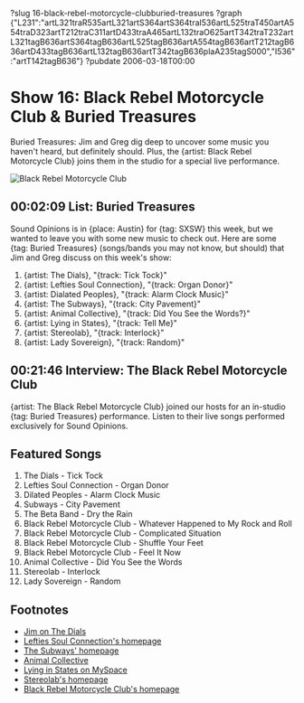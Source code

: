 ?slug 16-black-rebel-motorcycle-clubburied-treasures
?graph {"L231":"artL321traR535artL321artS364artS364traI536artL525traT450artA554traD323artT212traC311artD433traA465artL132traO625artT342traT232artL321tagB636artS364tagB636artL525tagB636artA554tagB636artT212tagB636artD433tagB636artL132tagB636artT342tagB636plaA235tagS000","I536":"artT142tagB636"}
?pubdate 2006-03-18T00:00

# Show 16: Black Rebel Motorcycle Club & Buried Treasures
Buried Treasures: Jim and Greg dig deep to uncover some music you haven't heard, but definitely should. Plus, the {artist: Black Rebel Motorcycle Club} joins them in the studio for a special live performance. 

![Black Rebel Motorcycle Club](http://static.soundopinions.org/images/2006/brmc.jpg)

## 00:02:09 List: Buried Treasures
Sound Opinions is in {place: Austin} for {tag: SXSW} this week, but we wanted to leave you with some new music to check out. Here are some {tag: Buried Treasures} (songs/bands you may not know, but should) that Jim and Greg discuss on this week's show:

1. {artist: The Dials}, "{track: Tick Tock}" 
2. {artist: Lefties Soul Connection}, "{track: Organ Donor}"
3. {artist: Dialated Peoples}, "{track: Alarm Clock Music}"
4. {artist: The Subways}, "{track: City Pavement}"
5. {artist: Animal Collective}, "{track: Did You See the Words?}"
6. {artist: Lying in States}, "{track: Tell Me}"
7. {artist: Stereolab}, "{track: Interlock}"
8. {artist: Lady Sovereign}, "{track: Random}"

## 00:21:46 Interview: The Black Rebel Motorcycle Club
{artist: The Black Rebel Motorcycle Club} joined our hosts for an in-studio {tag: Buried Treasures} performance. Listen to their live songs performed exclusively for Sound Opinions.

## Featured Songs
1. The Dials - Tick Tock
2. Lefties Soul Connection - Organ Donor
3. Dilated Peoples - Alarm Clock Music
4. Subways - City Pavement
5. The Beta Band - Dry the Rain
6. Black Rebel Motorcycle Club - Whatever Happened to My Rock and Roll
7. Black Rebel Motorcycle Club - Complicated Situation
8. Black Rebel Motorcycle Club - Shuffle Your Feet
9. Black Rebel Motorcycle Club - Feel It Now
10. Animal Collective - Did You See the Words
11. Stereolab - Interlock
12. Lady Sovereign - Random

## Footnotes
- [Jim on The Dials](http://www.jimdero.com/News%202006/DialsLiveJan13.htm)
- [Lefties Soul Connection's homepage](http://www.leftiessoulconnection.com/)
- [The Subways' homepage](http://www.thesubways.net/)
- [Animal Collective](http://www.allmusic.com/cg/amg.dll?p=amg&sql=11:hikxiklabb59)
- [Lying in States on MySpace](http://www.myspace.com/lyinginstates)
- [Stereolab's homepage](http://www.stereolab.co.uk/)
- [Black Rebel Motorcycle Club's homepage](http://www.blackrebelmotorcycleclub.com/)
